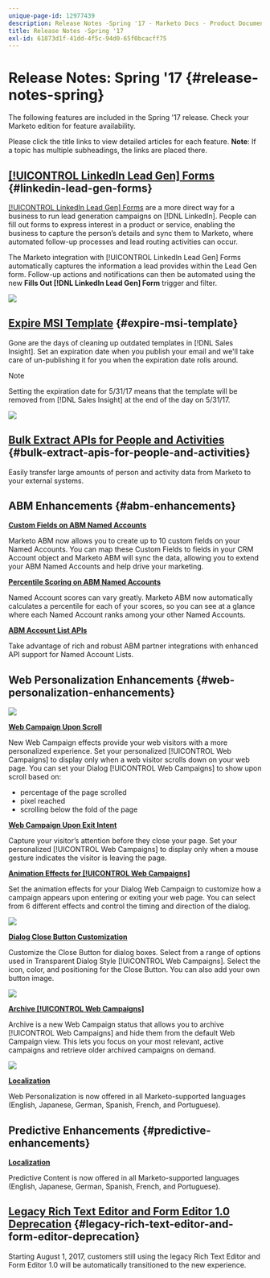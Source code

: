 ```yaml
---
unique-page-id: 12977439
description: Release Notes -Spring '17 - Marketo Docs - Product Documentation
title: Release Notes -Spring '17
exl-id: 61873d1f-41dd-4f5c-94d0-65f0bcacff75
---
```

# Release Notes: Spring '17 {#release-notes-spring}

The following features are included in the Spring '17 release. Check your Marketo edition for feature availability.

Please click the title links to view detailed articles for each feature. **Note**: If a topic has multiple subheadings, the links are placed there.

## [[!UICONTROL LinkedIn Lead Gen] Forms](/help/marketo/product-docs/demand-generation/social/social-functions/set-up-linkedin-lead-gen-forms.md) {#linkedin-lead-gen-forms}

[[!UICONTROL LinkedIn Lead Gen] Forms](https://business.linkedin.com/marketing-solutions/native-advertising/lead-gen-ads) are a more direct way for a business to run lead generation campaigns on [!DNL LinkedIn]. People can fill out forms to express interest in a product or service, enabling the business to capture the person’s details and sync them to Marketo, where automated follow-up processes and lead routing activities can occur.

The Marketo integration with [!UICONTROL LinkedIn Lead Gen] Forms automatically captures the information a lead provides within the Lead Gen form. Follow-up actions and notifications can then be automated using the new **Fills Out [!DNL LinkedIn Lead Gen] Form** trigger and filter.

![](assets/release-notes-image.png)

## [Expire MSI Template](/help/marketo/product-docs/marketo-sales-insight/msi-for-salesforce/features/actions-in-the-msi-panel/send-marketo-email/publish-an-email-to-sales-insight.md) {#expire-msi-template}

Gone are the days of cleaning up outdated templates in [!DNL Sales Insight]. Set an expiration date when you publish your email and we'll take care of un-publishing it for you when the expiration date rolls around.

>[!NOTE]
>
>Setting the expiration date for 5/31/17 means that the template will be removed from [!DNL Sales Insight] at the end of the day on 5/31/17.

![](assets/four-281-29.png)

## [Bulk Extract APIs for People and Activities](https://developers.marketo.com/rest-api/bulk-extract/) {#bulk-extract-apis-for-people-and-activities}

Easily transfer large amounts of person and activity data from Marketo to your external systems.

## ABM Enhancements {#abm-enhancements}

**[Custom Fields on ABM Named Accounts](https://docs.marketo.com/x/1wnG)**

Marketo ABM now allows you to create up to 10 custom fields on your Named Accounts. You can map these Custom Fields to fields in your CRM Account object and Marketo ABM will sync the data, allowing you to extend your ABM Named Accounts and help drive your marketing.

**[Percentile Scoring on ABM Named Accounts](https://docs.marketo.com/display/docs/assets/abmpercentiles.png)**

Named Account scores can vary greatly. Marketo ABM now automatically calculates a percentile for each of your scores, so you can see at a glance where each Named Account ranks among your other Named Accounts.

**[ABM Account List APIs](https://developers.marketo.com/rest-api/lead-database/named-account-lists/)**

Take advantage of rich and robust ABM partner integrations with enhanced API support for Named Account Lists.

## Web Personalization Enhancements {#web-personalization-enhancements}

![](assets/dialogoptions.png)

**[Web Campaign Upon Scroll](/help/marketo/product-docs/web-personalization/working-with-web-campaigns/set-how-your-web-campaign-displays.md)**

New Web Campaign effects provide your web visitors with a more personalized experience. Set your personalized [!UICONTROL Web Campaigns] to display only when a web visitor scrolls down on your web page. You can set your Dialog [!UICONTROL Web Campaigns] to show upon scroll based on:

* percentage of the page scrolled
* pixel reached
* scrolling below the fold of the page

**[Web Campaign Upon Exit Intent](/help/marketo/product-docs/web-personalization/working-with-web-campaigns/set-how-your-web-campaign-displays.md)**

Capture your visitor’s attention before they close your page. Set your personalized [!UICONTROL Web Campaigns] to display only when a mouse gesture indicates the visitor is leaving the page.

**[Animation Effects for [!UICONTROL Web Campaigns]](/help/marketo/product-docs/web-personalization/working-with-web-campaigns/create-a-new-dialog-web-campaign.md)**

Set the animation effects for your Dialog Web Campaign to customize how a campaign appears upon entering or exiting your web page. You can select from 6 different effects and control the timing and direction of the dialog.

![](assets/animationoptins.png)

**[Dialog Close Button Customization](/help/marketo/product-docs/web-personalization/working-with-web-campaigns/create-a-new-dialog-web-campaign.md)**

Customize the Close Button for dialog boxes. Select from a range of options used in Transparent Dialog Style [!UICONTROL Web Campaigns]. Select the icon, color, and positioning for the Close Button. You can also add your own button image.

![](assets/dialog-button-fill-5b1-5d.png)

**[Archive [!UICONTROL Web Campaigns]](/help/marketo/product-docs/web-personalization/working-with-web-campaigns/archive-a-web-campaign.md)**

Archive is a new Web Campaign status that allows you to archive [!UICONTROL Web Campaigns] and hide them from the default Web Campaign view. This lets you focus on your most relevant, active campaigns and retrieve older archived campaigns on demand.

![](assets/archive-campaign-5b2-5d.png)

**[Localization](/help/marketo/product-docs/administration/settings/select-your-language-locale-and-time-zone.md)**

Web Personalization is now offered in all Marketo-supported languages (English, Japanese, German, Spanish, French, and Portuguese).

## Predictive Enhancements {#predictive-enhancements}

**[Localization](/help/marketo/product-docs/administration/settings/select-your-language-locale-and-time-zone.md)**

Predictive Content is now offered in all Marketo-supported languages (English, Japanese, German, Spanish, French, and Portuguese).

## [Legacy Rich Text Editor and Form Editor 1.0 Deprecation](https://nation.marketo.com/docs/DOC-4315) {#legacy-rich-text-editor-and-form-editor-deprecation}

Starting August 1, 2017, customers still using the legacy Rich Text Editor and Form Editor 1.0 will be automatically transitioned to the new experience.
